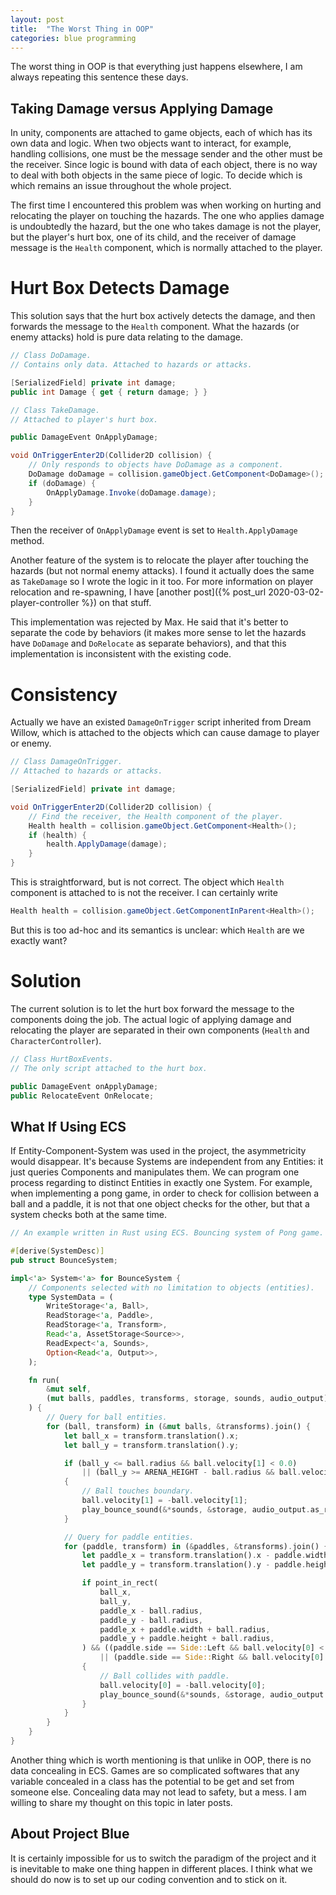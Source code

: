 ```yaml
---
layout: post
title:  "The Worst Thing in OOP"
categories: blue programming
---
```


The worst thing in OOP is that everything just happens elsewhere, I am always repeating this sentence these days.

## Taking Damage versus Applying Damage
In unity, components are attached to game objects, each of which has its own data and logic.
When two objects want to interact, for example, handling collisions, one must be the message sender and the other must be the receiver.
Since logic is bound with data of each object, there is no way to deal with both objects in the same piece of logic.
To decide which is which remains an issue throughout the whole project.

The first time I encountered this problem was when working on hurting and relocating the player on touching the hazards.
The one who applies damage is undoubtedly the hazard, but the one who takes damage is not the player, but the player's hurt box, one of its child,
and the receiver of damage message is the `Health` component, which is normally attached to the player.

# Hurt Box Detects Damage
This solution says that the hurt box actively detects the damage, and then forwards the message to the `Health` component.
What the hazards (or enemy attacks) hold is pure data relating to the damage.
```c#
// Class DoDamage.
// Contains only data. Attached to hazards or attacks.

[SerializedField] private int damage;
public int Damage { get { return damage; } }
```

```c#
// Class TakeDamage.
// Attached to player's hurt box.

public DamageEvent OnApplyDamage;

void OnTriggerEnter2D(Collider2D collision) {
    // Only responds to objects have DoDamage as a component.
    DoDamage doDamage = collision.gameObject.GetComponent<DoDamage>();
    if (doDamage) {
        OnApplyDamage.Invoke(doDamage.damage);
    }
}
```
Then the receiver of `OnApplyDamage` event is set to `Health.ApplyDamage` method.

Another feature of the system is to relocate the player after touching the hazards (but not normal enemy attacks).
I found it actually does the same as `TakeDamage` so I wrote the logic in it too.
For more information on player relocation and re-spawning, I have [another post]({% post_url 2020-03-02-player-controller %}) on that stuff.

This implementation was rejected by Max.
He said that it's better to separate the code by behaviors
(it makes more sense to let the hazards have `DoDamage` and `DoRelocate` as separate behaviors),
and that this implementation is inconsistent with the existing code.

# Consistency
Actually we have an existed `DamageOnTrigger` script inherited from Dream Willow, which is attached to the objects which can cause damage to player or enemy.
```c#
// Class DamageOnTrigger.
// Attached to hazards or attacks.

[SerializedField] private int damage;

void OnTriggerEnter2D(Collider2D collision) {
    // Find the receiver, the Health component of the player.
    Health health = collision.gameObject.GetComponent<Health>();
    if (health) {
        health.ApplyDamage(damage);
    }
}
```
This is straightforward, but is not correct.
The object which `Health` component is attached to is not the receiver.
I can certainly write
```c#
Health health = collision.gameObject.GetComponentInParent<Health>();
```
But this is too ad-hoc and its semantics is unclear: which `Health` are we exactly want?

# Solution
The current solution is to let the hurt box forward the message to the components doing the job.
The actual logic of applying damage and relocating the player are separated in their own components (`Health` and `CharacterController`).
```c#
// Class HurtBoxEvents.
// The only script attached to the hurt box.

public DamageEvent onApplyDamage;
public RelocateEvent OnRelocate;
```

## What If Using ECS
If Entity-Component-System was used in the project, the asymmetricity would disappear.
It's because Systems are independent from any Entities: it just queries Components and manipulates them.
We can program one process regarding to distinct Entities in exactly one System.
For example, when implementing a pong game, in order to check for collision between a ball and a paddle, it is not that one object checks for the other, but that a system checks both at the same time.
```rust
// An example written in Rust using ECS. Bouncing system of Pong game.

#[derive(SystemDesc)]
pub struct BounceSystem;

impl<'a> System<'a> for BounceSystem {
    // Components selected with no limitation to objects (entities).
    type SystemData = (
        WriteStorage<'a, Ball>,
        ReadStorage<'a, Paddle>,
        ReadStorage<'a, Transform>,
        Read<'a, AssetStorage<Source>>,
        ReadExpect<'a, Sounds>,
        Option<Read<'a, Output>>,
    );

    fn run(
        &mut self,
        (mut balls, paddles, transforms, storage, sounds, audio_output): Self::SystemData,
    ) {
        // Query for ball entities.
        for (ball, transform) in (&mut balls, &transforms).join() {
            let ball_x = transform.translation().x;
            let ball_y = transform.translation().y;

            if (ball_y <= ball.radius && ball.velocity[1] < 0.0)
                || (ball_y >= ARENA_HEIGHT - ball.radius && ball.velocity[1] > 0.0)
            {
                // Ball touches boundary.
                ball.velocity[1] = -ball.velocity[1];
                play_bounce_sound(&*sounds, &storage, audio_output.as_ref().map(|o| o.deref()));
            }

            // Query for paddle entities.
            for (paddle, transform) in (&paddles, &transforms).join() {
                let paddle_x = transform.translation().x - paddle.width * 0.5;
                let paddle_y = transform.translation().y - paddle.height * 0.5;

                if point_in_rect(
                    ball_x,
                    ball_y,
                    paddle_x - ball.radius,
                    paddle_y - ball.radius,
                    paddle_x + paddle.width + ball.radius,
                    paddle_y + paddle.height + ball.radius,
                ) && ((paddle.side == Side::Left && ball.velocity[0] < 0.0)
                    || (paddle.side == Side::Right && ball.velocity[0] > 0.0))
                {
                    // Ball collides with paddle.
                    ball.velocity[0] = -ball.velocity[0];
                    play_bounce_sound(&*sounds, &storage, audio_output.as_ref().map(|o| o.deref()));
                }
            }
        }
    }
}
```

Another thing which is worth mentioning is that unlike in OOP, there is no data concealing in ECS.
Games are so complicated softwares that any variable concealed in a class has the potential to be get and set from someone else.
Concealing data may not lead to safety, but a mess.
I am willing to share my thought on this topic in later posts.

## About Project Blue
It is certainly impossible for us to switch the paradigm of the project and it is inevitable to make one thing happen in different places.
I think what we should do now is to set up our coding convention and to stick on it.